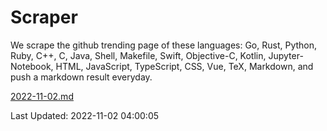 # Scraper

We scrape the github trending page of these languages: Go, Rust, Python, Ruby, C++, C, Java, Shell, Makefile, Swift, Objective-C, Kotlin, Jupyter-Notebook, HTML, JavaScript, TypeScript, CSS, Vue, TeX, Markdown, and push a markdown result everyday.

[2022-11-02.md](https://github.com/yangwenmai/github-trending-backup/blob/master/2022-11-02.md)

Last Updated: 2022-11-02 04:00:05